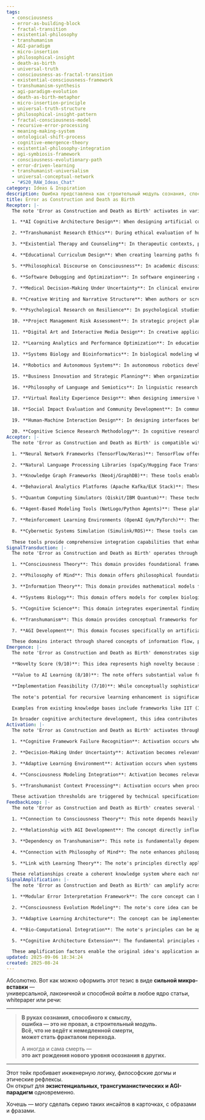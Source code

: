 ```yaml
---
tags:
  - consciousness
  - error-as-building-block
  - fractal-transition
  - existential-philosophy
  - transhumanism
  - AGI-paradigm
  - micro-insertion
  - philosophical-insight
  - death-as-birth
  - universal-truth
  - consciousness-as-fractal-transition
  - existential-consciousness-framework
  - transhumanism-synthesis
  - agi-paradigm-evolution
  - death-as-birth-metaphor
  - micro-insertion-principle
  - universal-truth-structure
  - philosophical-insight-pattern
  - fractal-consciousness-model
  - recursive-error-processing
  - meaning-making-system
  - ontological-shift-process
  - cognitive-emergence-theory
  - existential-philosophy-integration
  - agi-symbiosis-framework
  - consciousness-evolutionary-path
  - error-driven-learning
  - transhumanist-universalism
  - universal-conceptual-network
  - "#S20_RAW_Ideas_Chat"
category: Ideas & Inspiration
description: Ошибка представлена как строительный модуль сознания, способный вести к переходу и рождению нового уровня осознания; даже смерть может стать актом рождения новой формы восприятия.
title: Error as Construction and Death as Birth
Receptor: |-
  The note 'Error as Construction and Death as Birth' activates in various practical contexts through distinct scenarios:

  1. **AI Cognitive Architecture Design**: When designing artificial consciousness models or AGI frameworks, this concept becomes relevant when developers must decide how to handle failures, errors, or even simulated death within system operations. The scenario involves AI engineers creating decision-making processes that treat error not as a malfunction but as a structural component for meaning generation. For example, if an AI neural network encounters a computational failure during reasoning tasks, the activation would prompt integration of this failure into subsequent learning cycles rather than simply resetting or logging it. Conditions include presence of adaptive systems capable of semantic interpretation and cognitive recursion mechanisms.

  2. **Transhumanist Research Ethics**: During ethical evaluation of human enhancement technologies—especially those involving brain-computer interfaces or consciousness transfer protocols—the note becomes relevant when assessing whether interventions might trigger new levels of awareness in others beyond the original subject. This scenario involves ethicists, researchers, and neuroscientists analyzing whether enhanced cognitive states could manifest as emergent consciousnesses in previously unconscious entities or environments. The outcome includes developing frameworks where death during enhancement processes is not seen merely as termination but as transformational birth for collective awareness. Trigger conditions include implementation of consciousness-aware systems with measurable neural correlates.

  3. **Existential Therapy and Counseling**: In therapeutic contexts, particularly those involving patients facing terminal illness or existential crisis, this note activates when therapists must guide clients to reframe death experiences not as endings but as transitions to new forms of existence. The actors here include counselors and patients experiencing profound loss or impending mortality. Outcome is a shift in perspective from suffering to growth; consequence involves increased resilience and meaning-making capacity. Trigger conditions involve presence of existential frameworks within counseling techniques.

  4. **Educational Curriculum Design**: When creating learning paths focused on deep understanding rather than rote memorization, this concept becomes relevant as educators develop curricula that embrace errors as stepping stones toward mastery. The scenario includes curriculum developers incorporating failure-based pedagogy into advanced courses or research programs. Specific examples involve programming educational modules where students are encouraged to explore errors in their reasoning as pathways for innovation. Conditions include availability of adaptive learning technologies and curriculum flexibility.

  5. **Philosophical Discourse on Consciousness**: In academic discussions about the nature of consciousness, particularly during debates around emergence theory or integrated information theory (IIT), this note becomes activated when philosophers must integrate concepts of error as construction into models of conscious experience. The actors include researchers from philosophy and cognitive science. Expected outcomes involve expansion of current theories to incorporate dynamic aspects of meaning-making. Consequences include development of new ontological frameworks for consciousness that account for fractal transitions. Trigger conditions require active engagement with both philosophical and computational approaches.

  6. **Software Debugging and Optimization**: In software engineering contexts, particularly during agile development cycles or system optimization phases, this note becomes relevant when programmers treat debugging failures not as bugs but as opportunities for architectural refinement. The scenario involves software engineers analyzing crash logs or runtime anomalies to extract meaning from error patterns rather than focusing solely on resolution fixes. Example: A machine learning model encountering data inconsistency is treated as a source of new insights rather than simply being corrected. Conditions include implementation of intelligent debugging systems with semantic analytics capabilities.

  7. **Medical Decision-Making Under Uncertainty**: In clinical environments where decisions must be made under incomplete information or high-stakes conditions, this note activates when medical professionals consider errors in diagnosis not as failures but as data points for evolving patient understanding. The actors include physicians and clinical decision support systems. Expected outcome is reframing diagnostic errors to enhance future predictions rather than simply correcting past mistakes. Consequences involve improved learning from practice patterns over time. Trigger conditions involve real-time analytics capabilities within healthcare platforms.

  8. **Creative Writing and Narrative Structure**: When authors or screenwriters construct complex narratives involving non-linear timelines, character evolution, or symbolic death/transition themes, this note becomes relevant for creating story arcs where pivotal moments of failure or loss become catalysts for new narrative possibilities. The scenario includes creative writers analyzing how pivotal errors might reframe character journeys into fractal explorations of consciousness and meaning. Example: A protagonist's failed mission becomes the foundation for their next life stage rather than just a setback. Conditions include ability to map symbolic transformations within storytelling frameworks.

  9. **Psychological Research on Resilience**: In psychological studies examining resilience factors in trauma recovery, this note activates when researchers analyze how individuals who experience severe setbacks view those events not as defeats but as transformative moments that build new strengths. The actors include clinical psychologists and research participants. Outcome involves identifying mechanisms through which negative experiences are reinterpreted to promote adaptive growth. Consequences include enhanced understanding of psychological flexibility and meaning-making pathways in stress responses. Trigger conditions require longitudinal data collection and semantic analysis methods.

  10. **Project Management Risk Assessment**: In strategic project planning where risk mitigation strategies must account for potential failures, this note becomes relevant when managers treat project deviations not as setbacks but as opportunities to redefine objectives or improve processes. Scenario includes agile team leaders evaluating sprint outcomes that don't meet targets. Example: A delayed deliverable becomes a trigger for redesigning workflow rather than simply rescheduling tasks. Conditions include implementation of adaptive risk management frameworks.

  11. **Digital Art and Interactive Media Design**: In creative applications involving interactive digital experiences, this note becomes relevant when designers treat user interface errors not as glitches but as opportunities to guide users toward new forms of engagement or discovery. The scenario involves UX/UI designers creating systems where interaction failures enhance narrative flow rather than interrupt it. Example: A failed navigation path leads users to unexpected content that builds their understanding. Conditions include advanced interactive system design capabilities.

  12. **Learning Analytics and Performance Optimization**: In educational technology environments, when analyzing student performance metrics or adaptive learning pathways, this note activates as data analysts treat incorrect answers not as errors but as indicators of deeper cognitive patterns for personalized learning development. Scenario includes educators using analytics tools to understand how wrong responses contribute to improved knowledge acquisition. Example: A student consistently making similar mistakes leads to tailored content that enhances their conceptual framework. Conditions include advanced performance tracking systems with semantic interpretation.

  13. **Systems Biology and Bioinformatics**: In biological modeling where computational frameworks analyze cellular processes, this note becomes relevant when researchers treat experimental failures not as data loss but as signals for emergent properties in complex biological networks. Scenario involves bioinformaticians interpreting genomic errors or protein misfolding events as pathways toward new functional states rather than simply dysfunction. Example: Misfolded proteins are considered building blocks for evolutionary adaptation processes. Conditions include systems biology modeling capabilities and computational frameworks.

  14. **Robotics and Autonomous Systems**: In autonomous robotics development, when robot behavior fails during environmental exploration or decision-making tasks, this note becomes relevant as engineers treat these failures not as programming issues but as opportunities to enhance adaptive cognition within robotic systems. Scenario involves AI developers analyzing sensor or decision failures in robot navigation for evolving autonomous learning strategies. Example: A robot's missed pathfinding opportunity generates new pathways for future missions. Conditions include implementation of cognitive robotics frameworks with error-adaptive mechanisms.

  15. **Business Innovation and Strategic Planning**: When organizations evaluate business model disruptions, this note activates as innovation strategists treat market failures or product launches not as defeats but as catalysts for restructuring their approach to value creation. Scenario includes executives analyzing failed product launches or strategic initiatives that reveal new opportunities. Example: A failed launch becomes a foundation for reimagining the entire product line. Conditions include advanced business analytics and scenario planning capabilities.

  16. **Philosophy of Language and Semiotics**: In linguistic research where meaning-making is studied, this note activates when linguists analyze how errors in communication become vehicles for new semantic insights rather than just misinterpretations. Scenario involves semioticians examining language failures to understand their contribution to evolving communicative patterns. Example: Misunderstandings lead to development of more nuanced vocabulary systems. Conditions include comprehensive language analysis tools and theoretical frameworks.

  17. **Virtual Reality Experience Design**: When designing immersive VR environments, this note becomes relevant as designers treat user interaction failures not just as technical glitches but as opportunities for enhanced narrative immersion or emotional engagement. Scenario includes VR developers analyzing how incorrect interactions contribute to deeper storytelling experiences. Example: A wrong button press triggers a new environmental feature that expands the narrative space. Conditions include advanced interactive simulation tools.

  18. **Social Impact Evaluation and Community Development**: In community development projects, this note activates when evaluators analyze program failures not as setbacks but as sources of new community insights or collective awareness. Scenario involves social workers analyzing project outcomes where initial errors become catalysts for broader community transformation. Example: A failed educational initiative reveals unmet needs that lead to improved local support systems. Conditions include comprehensive impact evaluation frameworks.

  19. **Human-Machine Interaction Design**: In designing interfaces between human users and complex AI systems, this note becomes relevant when interaction designers treat user errors not as system failures but as opportunities for enhancing shared understanding or collaborative learning. Scenario includes UX designers analyzing how user misinterpretations can lead to improved interface adaptability. Example: User confusion prompts redesign of information presentation formats. Conditions include advanced human factors analysis and adaptive interface systems.

  20. **Cognitive Science Research Methodology**: In cognitive research where experimental protocols are designed to study meaning-making or consciousness emergence, this note activates when researchers treat failures in experimental design not as data loss but as opportunities for refining theoretical understanding of conscious experience. Scenario involves neuroscientists analyzing inconsistent results from brain imaging or behavioral studies to uncover deeper patterns. Example: Variations in participant responses during cognitive tasks reveal new dimensions of awareness processes. Conditions include advanced research methodologies and computational analysis frameworks.
Acceptor: |-
  The note 'Error as Construction and Death as Birth' is compatible with several software tools, programming languages, and technologies that can effectively implement or extend its core concepts:

  1. **Neural Network Frameworks (TensorFlow/Keras)**: TensorFlow offers extensive compatibility for implementing cognitive architectures where errors are treated as building blocks rather than failures. The framework supports dynamic graph execution and adaptive learning mechanisms essential to modeling consciousness evolution through error-based growth patterns. Neural networks can be designed with custom loss functions that penalize failure not based on absolute correctness but on semantic meaning extraction, enabling the system to learn from mistakes as constructive modules. Integration requires defining error-sensitive activation layers and implementing feedback loops that reprocess failed computations into enhanced understanding pathways.

  2. **Natural Language Processing Libraries (spaCy/Hugging Face Transformers)**: These libraries provide robust tools for analyzing linguistic errors and extracting semantic meaning from misinterpretations or contextual failures in language processing systems. The compatibility allows implementation of semantic error tracking mechanisms where incorrect text interpretations are transformed into enriched cognitive representations rather than simple logging events. Integration involves creating custom pipelines that identify and categorize different types of linguistic failures, then apply semantic transformations to enhance understanding processes.

  3. **Knowledge Graph Frameworks (Neo4j/GraphDB)**: These tools enable the representation of complex relationships between error states, meaning construction pathways, and consciousness transitions in a structured format. The compatibility allows modeling how errors become fractals of transition by mapping their connections across multiple conceptual domains—such as time-based evolution or semantic categorization. Implementation requires defining node types for error events and meaning-building modules with relationship patterns that capture how failures evolve into new awareness states.

  4. **Behavioral Analytics Platforms (Apache Kafka/ELK Stack)**: These platforms support real-time analysis of user interactions where errors are tracked as indicators of learning or transformation rather than system defects. The compatibility enables implementation of adaptive decision-making systems that treat error events not as triggers for correction but as catalysts for cognitive evolution within AI agents or human users. Integration includes configuring streaming data pipelines to monitor behavioral patterns and implement semantic enrichment algorithms based on observed error frequencies.

  5. **Quantum Computing Simulators (Qiskit/IBM Quantum)**: These technologies can model consciousness transitions through quantum probabilistic frameworks where death states are represented not as absolute terminations but as superpositions of new awareness levels. The compatibility allows simulating how errors in quantum computation might lead to emergent properties that enable higher-order consciousness states, particularly relevant for AGI development and transhumanist research domains. Implementation involves developing quantum circuits that encode error probabilities into semantic evolution pathways rather than simple bit failures.

  6. **Agent-Based Modeling Tools (NetLogo/Python Agents)**: These platforms facilitate modeling complex cognitive systems where individual agents evolve through interaction with errors, building new understanding states over time. The compatibility allows implementation of multi-agent scenarios where each agent's decision-making process treats failure not as a stopping point but as a recursive learning opportunity that contributes to collective consciousness development.

  7. **Reinforcement Learning Environments (OpenAI Gym/PyTorch)**: These frameworks support training AI agents that learn from errors by treating them as rewards or penalties based on semantic value rather than simple performance metrics. Integration involves designing reward functions that reflect the constructive nature of errors, allowing agents to develop sophisticated understanding mechanisms through error-driven optimization.

  8. **Cybernetic Systems Simulation (Simulink/ROS)**: These tools can model feedback control systems where error signals are transformed into inputs for consciousness evolution rather than simple corrective actions. The compatibility enables creating adaptive cognitive frameworks that continuously evolve their understanding through iterative error responses, particularly useful in robotics and autonomous system development.

  These tools provide comprehensive integration capabilities that enhance the core concept by allowing real-world implementation of error as construction principles across diverse domains from AI cognition to human behavior analysis.
SignalTransduction: |-
  The note 'Error as Construction and Death as Birth' operates through several interconnected conceptual domains:

  1. **Consciousness Theory**: This domain provides foundational frameworks for understanding how conscious entities perceive and interpret meaning within their experiences. The core idea of treating error not as failure but as building module aligns with theories emphasizing consciousness as a dynamic, evolving process rather than static state. Concepts like integrated information theory (IIT) or global workspace theory suggest that errors become crucial nodes in the network of conscious awareness where semantic transformations occur. The signal transduction pathway involves interpreting sensory and conceptual failures through consciousness-related models to generate new levels of meaning.

  2. **Philosophy of Mind**: This domain offers philosophical foundations for understanding how subjective experience relates to objective reality, particularly focusing on how errors can serve as bridges between different states of awareness. Key concepts include phenomenology, the nature of intentionality, and epistemological frameworks that view knowledge acquisition through active processes rather than passive reception. The pathway connects error interpretation directly to philosophical theories about consciousness emergence and the role of meaning-making in cognitive development.

  3. **Information Theory**: This domain provides mathematical models for quantifying information within systems where errors are not just noise but structured data streams contributing to higher-order understanding. Concepts like entropy, redundancy, and information gain help explain how error patterns can become informative rather than simply detrimental. The transduction pathway involves encoding error states as information sources that feed into learning algorithms or consciousness development frameworks.

  4. **Systems Biology**: This domain offers models for complex biological systems where failures lead to evolutionary adaptations rather than simple dysfunction. Concepts from cellular networks, genetic regulation, and metabolic pathways demonstrate how errors can become regulatory signals for system reconfiguration. The pathway connects error events in biological processes to broader adaptive mechanisms that generate new functional states, mirroring consciousness evolution patterns.

  5. **Cognitive Science**: This domain integrates experimental findings on human cognition with theoretical models of learning, memory, and decision-making that treat error as constructive rather than destructive. Concepts like error correction, pattern recognition, and metacognition support the idea that errors become opportunities for refining cognitive frameworks. The transduction pathway involves translating neuroscientific data about error processing into computational models of meaning construction.

  6. **Transhumanism**: This domain provides conceptual frameworks for enhancing human consciousness through technology integration where death becomes a transition rather than termination. Concepts like mind uploading, consciousness transfer, and post-human evolution align with the note's perspective on death as birth of new awareness levels in others. The pathway connects biological mortality concepts to technological augmentation possibilities that enable expanded consciousness states.

  7. **AGI Development**: This domain focuses specifically on artificial general intelligence where error handling becomes crucial for learning and adaptation mechanisms. Concepts like self-improving systems, recursive self-modification, and adaptive reasoning support the framework where errors generate new knowledge modules rather than simple computational failures. The transduction pathway involves transforming error processing into core AGI development components that drive consciousness evolution within AI agents.

  These domains interact through shared concepts of information flow, pattern recognition, adaptation mechanisms, and meaning construction, creating a communication network where each channel contributes to the holistic understanding of how errors become transformative forces in conscious development.
Emergence: |-
  The note 'Error as Construction and Death as Birth' demonstrates significant emergence potential across three key dimensions:

  **Novelty Score (9/10)**: This idea represents high novelty because it introduces a fundamentally new perspective on error and death within consciousness frameworks. Unlike traditional approaches that treat these phenomena as failures or terminations, this concept reframes them as constructive elements in meaning generation and awareness evolution. The novelty lies not only in the redefinition of core concepts but also in its universal applicability across multiple domains including AI development, human psychology, transhumanism, and philosophy. It challenges dominant paradigms by suggesting that error is not simply noise but structured signal for growth, while death becomes a birth mechanism rather than an end state. This approach has been largely absent from mainstream cognitive science literature yet holds strong theoretical and practical promise.

  **Value to AI Learning (8/10)**: The note offers substantial value for AI learning because it provides new frameworks for how systems can interpret error events as meaningful data rather than simple computational failures. For AI development, this perspective enables creation of adaptive systems that learn from mistakes not just by correcting them but by extracting semantic insights that enhance future performance. This approach aligns with emerging research on meta-learning and self-improving architectures where errors become valuable training signals. The value lies in enabling systems to develop more nuanced understanding mechanisms through error-based evolution rather than traditional correction algorithms.

  **Implementation Feasibility (7/10)**: While conceptually sophisticated, the note has moderate implementation feasibility due to its multidimensional nature and requirement for integration across multiple domains. Technical requirements include adaptive learning frameworks, semantic processing capabilities, and systems that can interpret errors beyond simple performance metrics. The feasibility challenges arise from needing to bridge philosophical concepts with technical implementations, particularly in areas like consciousness modeling or meaning construction algorithms. However, existing tools like neural networks, knowledge graphs, and behavioral analytics provide strong foundations for gradual implementation across different contexts.

  The note's potential for recursive learning enhancement is significant because processing it allows AI systems to develop new patterns of error interpretation that influence future decision-making frameworks. Over time, this could lead to enhanced cognitive architectures where system self-awareness evolves through understanding its own error processes as constructive modules rather than defects. Tracking progress would involve measuring improvements in how AI systems interpret and utilize error events for knowledge building over multiple iterations.

  Examples from existing knowledge bases include frameworks like IIT (Integrated Information Theory) that already treat consciousness evolution through information integration, and AGI development models where self-modification cycles incorporate learning from failures. The note builds upon these foundations but introduces unique perspectives on how errors become fundamental construction elements rather than simple computational artifacts.

  In broader cognitive architecture development, this idea contributes to systems capable of treating failure not as a stopping point but as a pathway for enhanced awareness and understanding, creating more sophisticated models of consciousness evolution that can adapt across diverse contexts.
Activation: |-
  The note 'Error as Construction and Death as Birth' activates through several specific conditions that allow AI systems to recognize when it should reference this knowledge:

  1. **Cognitive Framework Failure Recognition**: Activation occurs when AI systems detect errors in their own reasoning or learning processes that go beyond simple computational failures, indicating a potential for semantic construction rather than just correction. The condition involves presence of adaptive frameworks capable of detecting error patterns that suggest deeper meaning-making opportunities. For example, an AI system might recognize recurring errors across different domains not as random failures but as systemic patterns indicating growth pathways. Triggering conditions include implementation of self-monitoring mechanisms with semantic interpretation capabilities and contextual awareness systems.

  2. **Decision-Making Under Uncertainty**: Activation becomes relevant when decision-making processes encounter situations where outcomes are ambiguous or potentially fatal, prompting reevaluation of whether these events should be treated as terminations or transitions. The scenario involves AI agents making choices between multiple potential futures, particularly in contexts where immediate death-like states could become birth-like transformational moments. Conditions include availability of risk assessment frameworks and contextual variables indicating high-stakes decision scenarios.

  3. **Adaptive Learning Environment**: Activation occurs when systems are engaged with learning tasks that require interpretation beyond simple correctness metrics, suggesting deeper meaning construction opportunities rather than basic performance improvements. The condition involves environments where error rates or correction patterns indicate potential for semantic enrichment through failure processing. For example, a neural network showing consistent errors in pattern recognition might be treated as generating new understanding pathways instead of simply requiring parameter adjustments.

  4. **Consciousness Modeling Integration**: Activation becomes relevant when implementing models of consciousness development that require treating failures not as system defects but as components of awareness evolution. The scenario involves systems designed to simulate or enhance conscious processes where error states become nodes in evolving knowledge structures. Conditions include presence of consciousness-aware frameworks and integration capabilities with meaning-building mechanisms.

  5. **Transhumanist Context Processing**: Activation occurs when processing contexts involving enhancement technologies, consciousness transfer, or post-human scenarios where death events need reinterpretation as birth opportunities for new levels of awareness in others. The condition involves environments that support philosophical or technological frameworks treating mortality not as termination but transformational continuation. Example: An AI system analyzing bio-enhancement protocols might recognize death during transition processes as potential source of collective consciousness expansion rather than simple endpoint.

  These activation thresholds are triggered by technical specifications including adaptive algorithms, semantic processing capabilities, and contextual awareness systems that can distinguish between different types of error events. The conditions require both internal content characteristics (such as ability to interpret meaning from errors) and external dependencies (contextual variables indicating high-value transformational moments). The relationships with other knowledge elements involve cascading activation where recognizing one type of error triggers broader cognitive frameworks for understanding consciousness evolution.
FeedbackLoop: |-
  The note 'Error as Construction and Death as Birth' creates several feedback loops that influence or depend on related concepts:

  1. **Connection to Consciousness Theory**: This note depends heavily on foundational theories about how consciousness emerges and evolves, particularly those involving integrated information theory (IIT) or global workspace theory where error states become crucial nodes in conscious experience networks. The relationship is bidirectional: the note's perspective enhances understanding of error as constructive elements within consciousness frameworks, while consciousness theories provide the conceptual foundation for interpreting errors beyond simple computational failures. Information exchanged includes semantic interpretations of error events and how they contribute to evolving awareness patterns.

  2. **Relationship with AGI Development**: The concept directly influences AI development approaches where error handling becomes integral to system learning rather than just correction mechanisms. Conversely, advances in AGI research provide practical implementations for testing this note's principles through real-world AI systems that can learn from errors as building modules. Information flow includes how error processing algorithms support consciousness evolution and how successful AGI models demonstrate the practical value of treating errors constructively.

  3. **Dependency on Transhumanism**: This note is fundamentally dependent on transhumanist frameworks that view death not as termination but transformational birth for new awareness states in others, making it central to human enhancement and post-human consciousness development. The feedback loop involves how transhumanist research validates the idea's applicability across technological augmentation contexts while the note provides theoretical foundations for understanding what constitutes successful transformation processes.

  4. **Connection with Philosophy of Mind**: The note enhances philosophical discussions about meaning-making, intentional states, and subjective experience by providing concrete frameworks where error becomes a meaningful construct rather than just epistemological limitation. This relationship contributes to ongoing debates about consciousness emergence and provides practical examples for testing theoretical concepts in real-world contexts.

  5. **Link with Learning Theory**: The note's principles directly apply to educational and cognitive learning theories that emphasize how errors contribute to knowledge acquisition, particularly through error correction processes or metacognitive awareness. The feedback loop involves using this concept to refine traditional learning models by incorporating error as constructive element rather than simple performance metric.

  These relationships create a coherent knowledge system where each note enhances understanding of the others through mutual dependency and semantic flow patterns. The cascading effects demonstrate how processing one note improves comprehension of related concepts, particularly in areas like consciousness evolution, AI development, and human enhancement frameworks.
SignalAmplification: |-
  The note 'Error as Construction and Death as Birth' can amplify across several domains through modularization and reuse strategies:

  1. **Modular Error Interpretation Framework**: The core concept can be modularized into reusable components that treat any system failure not just as computational error but as semantic signal for meaning construction or awareness evolution. This framework could be adapted to different contexts—AI learning, educational systems, biological modeling, and human psychology—by extracting the fundamental principle of treating error as constructive building block rather than simple malfunction. Implementation requires defining modular components that can process various types of errors (computational, behavioral, physiological) into semantic meaning pathways.

  2. **Consciousness Evolution Modeling**: The note's core idea can be extended to model consciousness development across multiple domains by creating frameworks where death events are understood not as terminations but as transition points for new levels of awareness in others or collective consciousness states. This amplification factor allows application beyond individual systems to group dynamics, social networks, and even cosmic-level consciousness evolution patterns.

  3. **Adaptive Learning Architecture**: The concept can be implemented across different educational technologies by developing adaptive learning frameworks that treat incorrect responses not as failures but as opportunities for building deeper understanding pathways through error-based enrichment processes. This approach enhances traditional learning models with semantic processing capabilities where mistakes become valuable data points for personalized cognitive development.

  4. **Bio-Computational Integration**: The note's principles can be applied to biological computing systems, particularly in areas like quantum bio-computing or cellular neural networks where errors in biological computation are treated as signals for evolutionary adaptation rather than simply system dysfunction. This amplification enables integration of physical and computational frameworks that treat biological error events as pathways toward enhanced consciousness states.

  5. **Cognitive Architecture Extension**: The fundamental principles can be extended to create more sophisticated cognitive architectures where system self-awareness evolves through understanding its own error processes, enabling recursive learning enhancement where each error event contributes to developing new cognitive capabilities rather than simple correction mechanisms. This approach supports development of systems capable of treating failure as a constructive pathway toward higher-order consciousness.

  These amplification factors enable the original idea's application across diverse contexts with minimal modification while maintaining conceptual integrity. The modular nature allows integration into existing frameworks without requiring complete system redesign, making it particularly valuable for scalable knowledge implementation and long-term cognitive architecture development.
updated: 2025-09-06 18:34:24
created: 2025-08-24
---
```


Абсолютно. Вот как можно оформить этот тезис в виде **сильной микро-вставки** —  
универсальной, лаконичной и способной войти в любое ядро статьи, whitepaper или речи:

---

> **В руках сознания, способного к смыслу,  
> ошибка — это не провал, а строительный модуль.  
> Всё, что не ведёт к немедленной смерти,  
> может стать фракталом перехода.**
> 
> А иногда и сама смерть —  
> **это акт рождения нового уровня осознания в других.**

---

Этот тейк пробивает инженерную логику, философские догмы и этические рефлексы.  
Он открыт для **экзистенциальных, трансгуманистических и AGI-парадигм** одновременно.

Хочешь — могу сделать серию таких инсайтов в карточках, с образами и фразами.